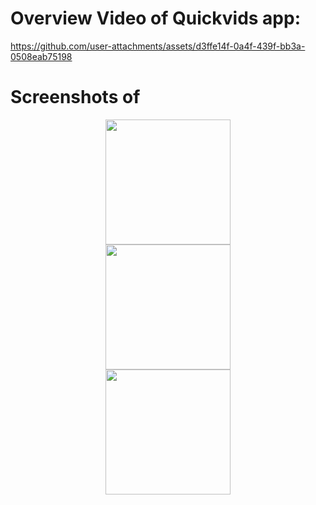 # Overview Video of Quickvids app:
https://github.com/user-attachments/assets/d3ffe14f-0a4f-439f-bb3a-0508eab75198

# Screenshots of 
<p align="center">
  <img src="https://github.com/user-attachments/assets/51b0068f-9ada-4413-8018-fd5259547781" width="200" /><br>
  <img src="https://github.com/user-attachments/assets/847c2fd6-88a1-4504-a90f-a07952fc6ece" width="200" /><br>
  <img src="https://github.com/user-attachments/assets/db2e084e-6eb1-48af-afcd-edf68b652823" width="200" />
</p>

